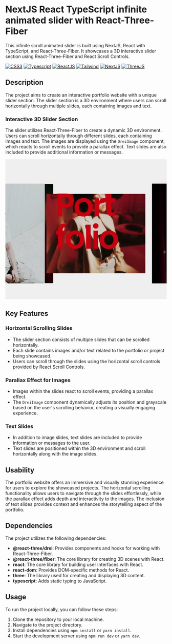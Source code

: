# NextJS React TypeScript infinite animated slider with React-Three-Fiber

This infinite scroll animated slider is built using NextJS, React with TypeScript, and React-Three-Fiber. It showcases a 3D interactive slider section using React-Three-Fiber and React Scroll Controls.

[![CSS3](https://img.shields.io/badge/css3-%231572B6.svg?style=for-the-badge&logo=css3&logoColor=white)]()
[![Typescript](https://img.shields.io/badge/TypeScript-007ACC?style=for-the-badge&logo=typescript&logoColor=white)]()
[![ReactJS](https://img.shields.io/badge/React-20232A?style=for-the-badge&logo=react&logoColor=61DAFB)]()
[![Tailwind](https://img.shields.io/badge/Tailwind_CSS-38B2AC?style=for-the-badge&logo=tailwind-css&logoColor=white)]()
[![NextJS](https://img.shields.io/badge/next%20js-000000?style=for-the-badge&logo=nextdotjs&logoColor=white)]()
[![ThreeJS](https://img.shields.io/badge/ThreeJs-black?style=for-the-badge&logo=three.js&logoColor=white)]()

## Description

The project aims to create an interactive portfolio website with a unique slider section. The slider section is a 3D environment where users can scroll horizontally through multiple slides, each containing images and text.

### Interactive 3D Slider Section

The slider utilizes React-Three-Fiber to create a dynamic 3D environment. Users can scroll horizontally through different slides, each containing images and text. The images are displayed using the `DreiImage` component, which reacts to scroll events to provide a parallax effect. Text slides are also included to provide additional information or messages.

![Interactive 3D Slider Section Demo](./src/img/uiuxScroll.webp)

## Key Features

### Horizontal Scrolling Slides

- The slider section consists of multiple slides that can be scrolled horizontally.
- Each slide contains images and/or text related to the portfolio or project being showcased.
- Users can scroll through the slides using the horizontal scroll controls provided by React Scroll Controls.

### Parallax Effect for Images

- Images within the slides react to scroll events, providing a parallax effect.
- The `DreiImage` component dynamically adjusts its position and grayscale based on the user's scrolling behavior, creating a visually engaging experience.

### Text Slides

- In addition to image slides, text slides are included to provide information or messages to the user.
- Text slides are positioned within the 3D environment and scroll horizontally along with the image slides.

## Usability

The portfolio website offers an immersive and visually stunning experience for users to explore the showcased projects. The horizontal scrolling functionality allows users to navigate through the slides effortlessly, while the parallax effect adds depth and interactivity to the images. The inclusion of text slides provides context and enhances the storytelling aspect of the portfolio.

## Dependencies

The project utilizes the following dependencies:

- **@react-three/drei**: Provides components and hooks for working with React-Three-Fiber.
- **@react-three/fiber**: The core library for creating 3D scenes with React.
- **react**: The core library for building user interfaces with React.
- **react-dom**: Provides DOM-specific methods for React.
- **three**: The library used for creating and displaying 3D content.
- **typescript**: Adds static typing to JavaScript.

## Usage

To run the project locally, you can follow these steps:

1. Clone the repository to your local machine.
2. Navigate to the project directory.
3. Install dependencies using `npm install` or `yarn install`.
4. Start the development server using `npm run dev` or `yarn dev`.
